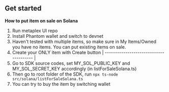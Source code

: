 ## Get started

**How to put item on sale on Solana**

1. Run metaplex UI repo
2. Install Phantom wallet and switch to devnet
3. Haven't tested with multiple items, so make sure in My Items/Owned you have no items. You can put existing items on sale.
4. Create your ONLY item with Create button
| --------------------------------------- | 
5. Go to SDK source codes, set MY_SOL_PUBLIC_KEY and MY_SOL_SECRET_KEY accordingly (in listForSaleSolana.ts)
6. Then go to root folder of the SDK, run `npx ts-node src/solana/listForSaleSolana.ts`
7. You can try to buy the item by switching wallet